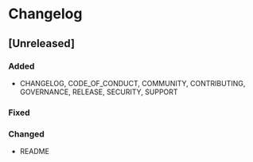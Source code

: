 <!--
Copyright 2021 Ludan Stoecklé
SPDX-License-Identifier: CC-BY-4.0
-->
# Changelog

<!---
## [Unreleased]

### Added

### Fixed

### Changed

-->

## [Unreleased]

### Added

- CHANGELOG, CODE_OF_CONDUCT, COMMUNITY, CONTRIBUTING, GOVERNANCE, RELEASE, SECURITY, SUPPORT

### Fixed

### Changed

- README

